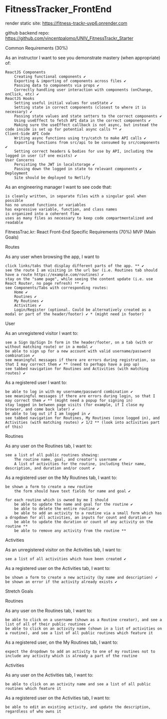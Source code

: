 # FitnessTracker_FrontEnd

render static site: https://fitness-trackr-uyp6.onrender.com

github backend repo: https://github.com/vincentpalomo/UNIV_FitnessTrackr_Starter

Common Requirements (30%)

As an instructor I want to see you demonstrate mastery (when appropriate) of:

    ReactJS Components
        Creating functional components ✔️
        Exporting & importing of components across files ✔️
        Passing data to components via props ✔️
        Correctly handling user interaction with components (onChange, onClick, etc) ✔️
    ReactJS Hooks
        Setting useful initial values for useState ✔️
        Setting state in correct components (closest to where it is necessary) ✔️
        Passing state values and state setters to the correct components ✔️
        Using useEffect to fetch API data in the correct components ✔️
        Making sure the useEffect callback is not async, but instead the code inside is set up for potential async calls ** ✔️
    Client-Side API Code
        Writing async functions using try/catch to make API calls ✔️
        Exporting functions from src/api to be consumed by src/components ✔️
        Setting correct headers & bodies for use by API, including the logged in user (if one exists) ✔️
    User Concerns
        Persisting the JWT in localstorage ✔️
        Passing down the logged in state to relevant components ✔️
    Deployment
        Site should be deployed to Netlify

As an engineering manager I want to see code that:

    is cleanly written, in separate files with a singular goal when possible
    has no unused functions or variables
    has expressive variable, function, and class names
    is organized into a coherent flow
    uses as many files as necessary to keep code compartmentalized and readable

FitnessTrac.kr: React Front-End Specific Requirements (70%)
MVP (Main Goals)

Routes

As any user when browsing the app, I want to

    click links/tabs that display different parts of the app. ** ✔️
    see the route I am visiting in the url bar (i.e. Routines tab should have a route https://example.com/routines) ✔️
    stay on the "same page", while seeing the content update (i.e. use React Router, no page refresh) ** ✔️
    see Components/Tabs with corresponding routes:
        Home ✔️
        Routines ✔️
        My Routines ✔️
        Activities ✔️
        Login/Register (optional. Could be alternatively created as a modal or part of the header/footer) ✔️ * (might need in footer)

User

As an unregistered visitor I want to:

    see a Sign Up/Sign In form in the header/footer, on a tab (with or without matching route) or in a modal ✔️
    be able to sign up for a new account with valid username/password combination ✔️
    see meaningful messages if there are errors during registration, so that I may correct them ✔️ ** (need to perhaps have a pop up)
    see tabbed navigation for Routines and Activities (with matching routes) ✔️

As a registered user I want to:

    be able to log in with my username/password combination ✔️
    see meaningful messages if there are errors during login, so that I may correct them ✔️ ** (might need a popup for signing in)
    stay logged in between page visits (for example, if I close my browser, and come back later) ✔️
    be able to log out if I am logged in ✔️
    see tabbed navigation for Routines, My Routines (once logged in), and Activities (with matching routes) ✔️ 1/2 ** (look into activities part of this)

Routines

As any user on the Routines tab, I want to:

    see a list of all public routines showing:
        The routine name, goal, and creator's username ✔️
        A list of activities for the routine, including their name, description, and duration and/or count ✔️

As a registered user on the My Routines tab, I want to:

    be shown a form to create a new routine
        the form should have text fields for name and goal ✔️

    for each routine which is owned by me I should
        be able to update the name and goal for the routine ✔️
        be able to delete the entire routine ✔️
        be able to add an activity to a routine via a small form which has a dropdown for all activities, an inputs for count and duration ✔️
        be able to update the duration or count of any activity on the routine **
        be able to remove any activity from the routine **

Activities

As an unregistered visitor on the Activities tab, I want to:

    see a list of all activities which have been created ✔️

As a registered user on the Activities tab, I want to:

    be shown a form to create a new activity (by name and description) ✔️
    be shown an error if the activity already exists ✔️

Stretch Goals

Routines

As any user on the Routines tab, I want to:

    be able to click on a username (shown as a Routine creator), and see a list of all of their public routines ✔️
    be able to click on an activity name (shown in a list of activities on a routine), and see a list of all public routines which feature it

As a registered user, on the My Routines tab, I want to:

    expect the dropdown to add an activity to one of my routines not to include any activity which is already a part of the routine

Activities

As any user on the Activities tab, I want to:

    be able to click on an activity name and see a list of all public routines which feature it

As a registered user on the Activities tab, I want to:

    be able to edit an existing activity, and update the description, regardless of who owns it
